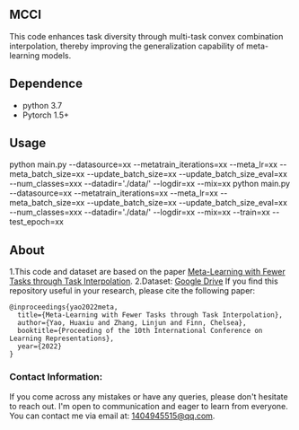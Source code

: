 ## MCCI
This code enhances task diversity through multi-task convex combination interpolation, thereby improving the generalization capability of meta-learning models.


## Dependence
* python 3.7
* Pytorch 1.5+

## Usage
python main.py --datasource=xx --metatrain_iterations=xx --meta_lr=xx --meta_batch_size=xx --update_batch_size=xx --update_batch_size_eval=xx --num_classes=xxx --datadir='./data/' --logdir=xx --mix=xx
python main.py --datasource=xx --metatrain_iterations=xx --meta_lr=xx --meta_batch_size=xx --update_batch_size=xx --update_batch_size_eval=xx --num_classes=xxx --datadir='./data/' --logdir=xx --mix=xx --train=xx --test_epoch=xx

## About
1.This code and dataset are based on the paper [Meta-Learning with Fewer Tasks through Task Interpolation](https://arxiv.org/abs/2106.02695).
2.Dataset: [Google Drive](https://drive.google.com/drive/folders/1MG881Zjh1vaWd3dizhYH_l5APXEiKZrx?usp=sharing)
If you find this repository useful in your research, please cite the following paper:

```
@inproceedings{yao2022meta,
  title={Meta-Learning with Fewer Tasks through Task Interpolation},
  author={Yao, Huaxiu and Zhang, Linjun and Finn, Chelsea},
  booktitle={Proceeding of the 10th International Conference on Learning Representations},
  year={2022} 
}
```
### Contact Information:
If you come across any mistakes or have any queries, please don't hesitate to reach out. I'm open to communication and eager to learn from everyone. You can contact me via email at: 1404945515@qq.com.
